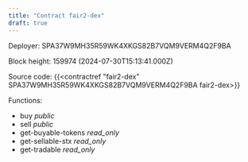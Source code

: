 ```yaml
---
title: "Contract fair2-dex"
draft: true
---
```

Deployer: SPA37W9MH35R59WK4XKGS82B7VQM9VERM4Q2F9BA


 



Block height: 159974 (2024-07-30T15:13:41.000Z)

Source code: {{<contractref "fair2-dex" SPA37W9MH35R59WK4XKGS82B7VQM9VERM4Q2F9BA fair2-dex>}}

Functions:

* buy _public_
* sell _public_
* get-buyable-tokens _read_only_
* get-sellable-stx _read_only_
* get-tradable _read_only_
